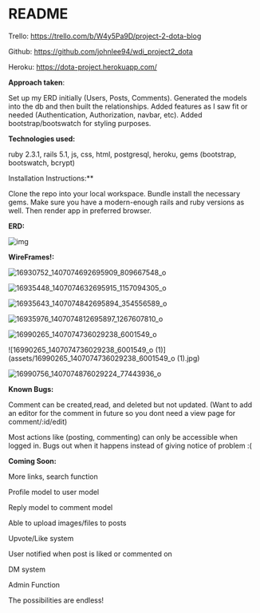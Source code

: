 # README

Trello: https://trello.com/b/W4y5Pa9D/project-2-dota-blog

Github: https://github.com/johnlee94/wdi_project2_dota

Heroku: 	https://dota-project.herokuapp.com/

**Approach taken**:	

Set up my ERD initially (Users, Posts, Comments). Generated the models into the db and then built the relationships. Added features as I saw fit or needed (Authentication, Authorization, navbar, etc). Added bootstrap/bootswatch for styling purposes.

**Technologies used:** 

ruby 2.3.1, rails 5.1, js, css, html, postgresql, heroku, gems (bootstrap, bootswatch, bcrypt)

Installation Instructions:**

Clone the repo into your local workspace. Bundle install the necessary gems. Make sure you have a modern-enough rails and ruby versions as well. Then render app in preferred browser.

**ERD:**

![img](assets/16930987_1407074909362554_635375076_o.jpg?lastModify=1488503256)



**WireFrames!:**

![16930752_1407074692695909_809667548_o](assets/16930752_1407074692695909_809667548_o.jpg)



![16935448_1407074632695915_1157094305_o](assets/16935448_1407074632695915_1157094305_o.jpg)

![16935643_1407074842695894_354556589_o](assets/16935643_1407074842695894_354556589_o.jpg)

![16935976_1407074812695897_1267607810_o](assets/16935976_1407074812695897_1267607810_o.jpg)

![16990265_1407074736029238_6001549_o](assets/16990265_1407074736029238_6001549_o.jpg)

![16990265_1407074736029238_6001549_o (1)](assets/16990265_1407074736029238_6001549_o (1).jpg)



![16990756_1407074876029224_77443936_o](assets/16990756_1407074876029224_77443936_o.jpg)



**Known Bugs:**

Comment can be created,read, and deleted but not updated. (Want to add an editor for the comment in future so you dont need a view page for comment/:id/edit)

Most actions like (posting, commenting) can only be accessible when logged in. Bugs out when it happens instead of giving notice of problem :(



**Coming Soon:**

More links, search function

Profile model to user model

Reply model to comment model

Able to upload images/files to posts

Upvote/Like system

User notified when post is liked or commented on

DM system

Admin Function

The possibilities are endless!